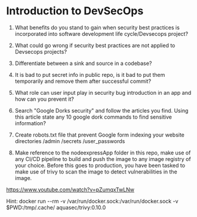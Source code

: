 # Introduction to DevSecOps

1. What benefits do you stand to gain when security best practices is incorporated into software development life cycle/Devsecops project?

2. What could go wrong if security best practices are not applied to Devsecops projects?

3. Differentiate between a sink and source in a codebase?

4. It is bad to put secret info in public repo, is it bad to put them temporarily and remove them after successful commit?

5. What role can user input play in security bug introduction in an app and how can you prevent it?

6. Search "Google Dorks security" and follow the articles you find. Using this article state any 10 google dork commands to find sensitive information?

7. Create robots.txt file that prevent Google form indexing your website directories /admin /secrets /user_passwords

8. Make reference to the nodeexpressApp folder in this repo, make use of any CI/CD pipeline to build and push the image to any image registry of your choice. Before this goes to production, you have been tasked to make use of trivy to scan the image to detect vulnerabilities in the image.

https://www.youtube.com/watch?v=pZumqxTwLNw

Hint: docker run --rm -v /var/run/docker.sock:/var/run/docker.sock -v $PWD:/tmp/.cache/ aquasec/trivy:0.10.0 <image-name-on-repo>